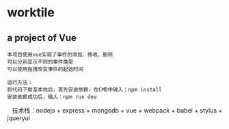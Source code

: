 # worktile
## a project of Vue



    本项目使用vue实现了事件的添加、修改、删除
    可以分别显示不同的事件类型
    可以使用拖拽改变事件的起始时间

    运行方法：
    将代码下载至本地后，首先安装依赖，在CMD中输入：npm install
    安装依赖成功后，输入：npm run dev
    
    技术栈：nodejs + express + mongodb + vue + webpack + babel + stylus + jqueryui
